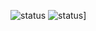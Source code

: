 ![status](https://badge.stateful.com/JorgeBootcampCIC/status.svg)
![status](https://badge.stateful.com/JorgeBootcampCIC/dnd.svg)]


